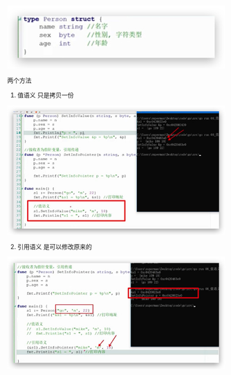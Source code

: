 ![image-20190509173758984](assets/image-20190509173758984.png)

两个方法



1. 值语义 只是拷贝一份

![image-20190509174151787](assets/image-20190509174151787.png)



2. 引用语义  是可以修改原来的

![image-20190509174305041](assets/image-20190509174305041.png)